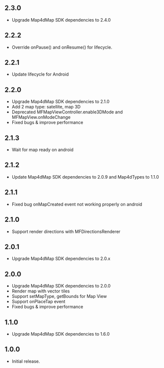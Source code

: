 ## 2.3.0

* Upgrade Map4dMap SDK dependencies to 2.4.0

## 2.2.2

* Override onPause() and onResume() for lifecycle.

## 2.2.1

* Update lifecycle for Android

## 2.2.0

* Upgrade Map4dMap SDK dependencies to 2.1.0
* Add 2 map type: satellite, map 3D
* Deprecated MFMapViewController.enable3DMode and MFMapView.onModeChange
* Fixed bugs & improve performance

## 2.1.3

* Wait for map ready on android

## 2.1.2

* Update Map4dMap SDK dependencies to 2.0.9 and Map4dTypes to 1.1.0

## 2.1.1

* Fixed bug onMapCreated event not working properly on android

## 2.1.0

* Support render directions with MFDirectionsRenderer

## 2.0.1

* Upgrade Map4dMap SDK dependencies to 2.0.x

## 2.0.0

* Upgrade Map4dMap SDK dependencies to 2.0.0
* Render map with vector tiles
* Support setMapType, getBounds for Map View
* Support onPlaceTap event
* Fixed bugs & improve performance

## 1.1.0

* Upgrade Map4dMap SDK dependencies to 1.6.0

## 1.0.0

* Initial release.